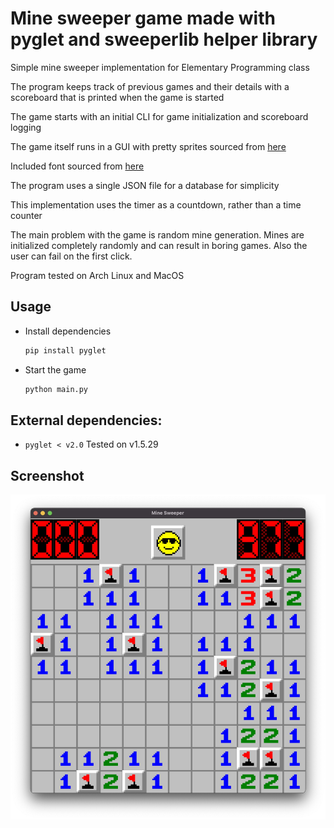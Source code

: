 # Mine sweeper game made with pyglet and sweeperlib helper library
Simple mine sweeper implementation for Elementary Programming class

The program keeps track of previous games and their details with a scoreboard that is printed when the game is started

The game starts with an initial CLI for game initialization and scoreboard logging

The game itself runs in a GUI with pretty sprites sourced from [here](https://www.spriters-resource.com/pc_computer/minesweeper/sheet/19849/)

Included font sourced from [here](https://www.nerdfonts.com/font-downloads)

The program uses a single JSON file for a database for simplicity

This implementation uses the timer as a countdown, rather than a time counter

The main problem with the game is random mine generation.
Mines are initialized completely randomly and can result in
boring games. Also the user can fail on the first click.

Program tested on Arch Linux and MacOS

## Usage
- Install dependencies 
    ```bash
    pip install pyglet
    ```
- Start the game
    ```bash
    python main.py
    ```

## External dependencies:
- `pyglet < v2.0`
  Tested on v1.5.29

## Screenshot
![Screenshot](https://raw.githubusercontent.com/aleparuokakauppa/sweeper/master/resources/images/mine_sweeper_screenshot.jpg?raw=true)
